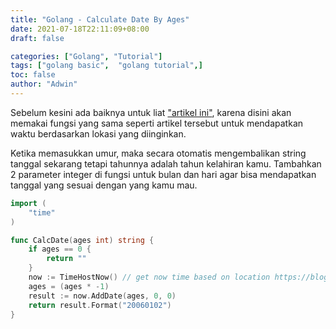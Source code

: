 ```yaml
---
title: "Golang - Calculate Date By Ages"
date: 2021-07-18T22:11:09+08:00
draft: false

categories: ["Golang", "Tutorial"]
tags: ["golang basic",  "golang tutorial",]
toc: false
author: "Adwin"
---
```

Sebelum kesini ada baiknya untuk liat ["artikel ini"](https://blog.cryppy.xyz/get-time-in-location), karena disini akan memakai fungsi yang sama seperti artikel tersebut untuk mendapatkan waktu berdasarkan lokasi yang diinginkan.

Ketika memasukkan umur, maka secara otomatis mengembalikan string tanggal sekarang tetapi tahunnya adalah tahun kelahiran kamu. Tambahkan 2 parameter integer di fungsi untuk bulan dan hari agar bisa mendapatkan tanggal yang sesuai dengan yang kamu mau.

```go
import (
	"time"
)

func CalcDate(ages int) string {
	if ages == 0 {
		return ""
	}
	now := TimeHostNow() // get now time based on location https://blog.cryppy.xyz/get-time-in-location
	ages = (ages * -1)
	result := now.AddDate(ages, 0, 0)
	return result.Format("20060102")
}
```